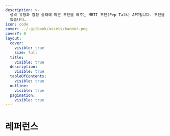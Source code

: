 ```yaml
---
description: >-
  성격 유형과 감정 상태에 따른 조언을 해주는 MBTI 조언(Pep Talk) API입니다. 조언을 불러오거나 추가, 삭제, 수정할 수
  있습니다.
icon: code
cover: ../.gitbook/assets/banner.png
coverY: 0
layout:
  cover:
    visible: true
    size: full
  title:
    visible: true
  description:
    visible: true
  tableOfContents:
    visible: true
  outline:
    visible: true
  pagination:
    visible: true
---
```


# 레퍼런스

